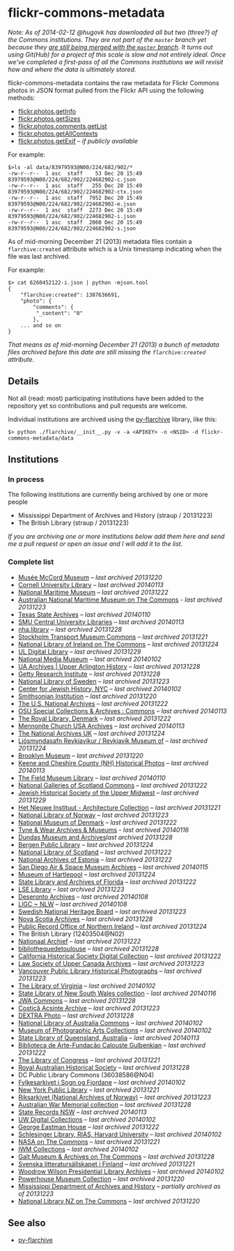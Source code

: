 # flickr-commons-metadata

_Note: As of 2014-02-12 @hugovk has downloaded all but two (three?) of the Commons institutions. They are not part of the `master` branch yet because they [are still being merged with the `master` branch](https://github.com/straup/flickr-commons-metadata/pull/7). It turns out using Git(Hub) for a project of this scale is slow and not entirely ideal. Once we've completed a first-pass of all the Commons institutions we will revisit how and where the data is ultimately stored._

flickr-commons-metadata contains the raw metadata for Flickr Commons photos in JSON format pulled from the Flickr API using the following methods:

* [flickr.photos.getInfo](http://www.flickr.com/services/api/flickr.photos.getInfo)
* [flickr.photos.getSizes](http://www.flickr.com/services/api/flickr.photos.getSizes)
* [flickr.photos.comments.getList](http://www.flickr.com/services/api/flickr.photos.comments.getList)
* [flickr.photos.getAllContexts](http://www.flickr.com/services/api/flickr.photos.getAllContexts)
* [flickr.photos.getExif](http://www.flickr.com/services/api/flickr.photos.getExif) _– if publicly available_

For example:

	$>ls -al data/83979593@N00/224/682/902/*
	-rw-r--r--  1 asc  staff    53 Dec 20 15:49 83979593@N00/224/682/902/224682902-c.json
	-rw-r--r--  1 asc  staff   255 Dec 20 15:49 83979593@N00/224/682/902/224682902-ctx.json
	-rw-r--r--  1 asc  staff  7952 Dec 20 15:49 83979593@N00/224/682/902/224682902-e.json
	-rw-r--r--  1 asc  staff  2273 Dec 20 15:49 83979593@N00/224/682/902/224682902-i.json
	-rw-r--r--  1 asc  staff  2060 Dec 20 15:49 83979593@N00/224/682/902/224682902-s.json

As of mid-morning December 21 (2013) metadata files contain a
`flarchive:created` attribute which is a Unix timestamp indicating when the file
was last archived.

For example:

	$> cat 6260452122-i.json | python -mjson.tool
	{
	    "flarchive:created": 1387636691, 
	    "photo": {
        	"comments": {
   	         "_content": "0"
        	}, 
	    ... and so on
	}

_That means as of mid-morning December 21 (2013) a bunch of metadata files
archived before this date are still missing the `flarchive:created` attribute._

## Details

Not all (read: most) participating institutions have been added to the
repository yet so contributions and pull requests are welcome.

Individual institutions are archived using the
[py-flarchive](https://github.com/straup/py-flarchive) library, like this:

	$> python ./flarchive/__init__.py -v -a <APIKEY> -n <NSID> -d flickr-commons-metadata/data

## Institutions

### In process

The following institutions are currently being archived by one or more people

* Mississippi Department of Archives and History (straup / 20131223)
* The British Library (straup / 20131223)

_If you are archiving one or more institutions below add them here and send me a pull request or open an issue and I will add it to the list._

### Complete list

* [Musée McCord Museum](data/25786829%40N08) – _last archived 20131220_
* [Cornell University Library](data/30515687@N05) – _last archived 20140113_
* [National Maritime Museum](data/11334970%40N05) – _last archived 20131222_
* [Australian National Maritime Museum on The Commons](data/33147718%40N05) - _last archived 20131223_
* [Texas State Archives](data/47326604@N02) – _last archived 20140110_
* [SMU Central University Libraries](data/41131493@N06) – _last archived 20140113_
* [nha.library](data/34101160@N07) – _last archived 20131228_
* [Stockholm Transport Museum Commons](data/62173425%40N02) – _last archived 20131221_
* [National Library of Ireland on The Commons](data/47290943@N03) – _last archived 20131224_
* [UL Digital Library](data/95717549@N07) – _last archived 20131229_
* [National Media Museum](data/26808453@N03) – _last archived 20140102_
* [UA Archives | Upper Arlington History](data/37784107@N08) – _last archived 20131228_
* [Getty Research Institute](data/35532303@N08) – _last archived 20131228_
* [National Library of Sweden](data/95520404@N07) – _last archived 20131223_
* [Center for Jewish History, NYC](data/36988361@N08) – _last archived 20140102_
* [Smithsonian Institution](data/25053835%40N03) – _last archived 20131220_
* [The U.S. National Archives](data/35740357%40N03) – _last archived 20131222_
* [OSU Special Collections & Archives : Commons](data/34586311@N05) – _last archived 20140113_
* [The Royal Library, Denmark](data/45270502@N06) – _last archived 20131222_
* [Mennonite Church USA Archives](data/52529054@N06) – _last archived 20140113_
* [The National Archives UK](data/31575009@N05) – _last archived 20131224_
* [Ljósmyndasafn Reykjavíkur / Reykjavík Museum of](data/9189488@N02) – _last archived 20131224_
* [Brooklyn Museum](data/83979593%40N00) – _last archived 20131220_
* [Keene and Cheshire County (NH) Historical Photos](data/25960495@N06) – _last archived 20140113_
* [The Field Museum Library](data/35310696@N04) – _last archived 20140110_
* [National Galleries of Scotland Commons](data/30835311@N07) – _last archived 20131222_
* [Jewish Historical Society of the Upper Midwest](data/48143042@N05) – _last archived 20131229_
* [Het Nieuwe Instituut - Architecture Collection](data/47154409%40N06) – _last archived 20131221_
* [National Library of Norway](data/48220291@N04) – _last archived 20131223_
* [National Museum of Denmark](data/95772747%40N07) – _last archived 20131222_
* [Tyne & Wear Archives & Museums](data/29295370%40N07) - _last archived 20140116_
* [Dundas Museum and Archives](data/39758725@N03)_last archived 20131228_
* [Bergen Public Library](data/37381115@N04) – _last archived 20131224_
* [National Library of Scotland](data/14456531@N07) – _last archived 20131222_
* [National Archives of Estonia](data/94021017@N05) – _last archived 20131222_
* [San Diego Air & Space Museum Archives](data/49487266%40N07) – _last archived 20140115_
* [Museum of Hartlepool](data/47908901@N03) – _last archived 20131224_
* [State Library and Archives of Florida](data/31846825%40N04) – _last archived 20131222_
* [LSE Library](data/35128489%40N07) – _last archived 20131223_
* [Deseronto Archives](data/23121382@N07) – _last archived 20140108_
* [LlGC ~ NLW](data/37199428@N06) – _last archived 20140108_
* [Swedish National Heritage Board](data/34419668@N08) – _last archived 20131223_
* [Nova Scotia Archives](data/61232251@N05) – _last archived 20131228_
* [Public Record Office of Northern Ireland](data/54403180@N04) – _last archived 20131224_
* The British Library	(12403504@N02)
* [Nationaal Archief](data/29998366%40N02) – _last archived 20131222_
* [bibliothequedetoulouse](data/26134435@N05) – _last archived 20131228_
* [California Historical Society Digital Collection](data/99278405%40N04) – _last archived 20131222_
* [Law Society of Upper Canada Archives](data/38561291%40N04) – _last archived 20131223_
* [Vancouver Public Library Historical Photographs](data/99915476%40N04) – _last archived 20131223_
* [The Library of Virginia](data/30194653@N06) – _last archived 20140102_
* [State Library of New South Wales collection](data/29454428%40N08) - _last archived 20140116_
* [JWA Commons](data/36281769@N04) – _last archived 20131228_
* [Costică Acsinte Archive](data/109550159%40N08) – _last archived 20131223_
* [DEXTRA Photo](data/88669438@N03) – _last archived 20131228_
* [National Library of Australia Commons](data/67193564@N03) – _last archived 20140102_
* [Museum of Photographic Arts Collections](data/61498590@N03) – _last archived 20140102_
* [State Library of Queensland, Australia](data/32605636@N06) – _last archived 20140113_
* [Biblioteca de Arte-Fundação Calouste Gulbenkian](data/26577438%40N06) – _last archived 20131222_
* [The Library of Congress](data/8623220%40N02) – _last archived 20131221_
* [Royal Australian Historical Society](data/69269002@N04) – _last archived 20131228_
* DC Public Library Commons	(36038586@N04)
* [Fylkesarkivet i Sogn og Fjordane](data/37547255@N08) – _last archived 20140102_
* [New York Public Library](data/32951986%40N05) – _last archived 20131221_
* [Riksarkivet (National Archives of Norway)](data/59811348@N05) – _last archived 20131223_
* [Australian War Memorial collection](data/30115723@N02) – _last archived 20131228_
* [State Records NSW](data/27331537@N06) – _last archived 20140113_
* [UW Digital Collections](data/8337233@N06) – _last archived 20140102_
* [George Eastman House](data/7167652%40N06) – _last archived 20131222_
* [Schlesinger Library, RIAS, Harvard University](data/99902797@N03) – _last archived 20140102_
* [NASA on The Commons](data/44494372%40N05) – _last archived 20131221_
* [IWM Collections](data/32300107@N06) – _last archived 20140102_
* [Galt Museum & Archives on The Commons](data/23686862@N03) – _last archived 20131228_
* [Svenska litteratursällskapet i Finland](data/48641766%40N05) – _last archived 20131221_
* [Woodrow Wilson Presidential Library Archives](data/41815917@N06) – _last archived 20140102_
* [Powerhouse Museum Collection](data/24785917%40N03) – _last archived 20131220_
* [Mississippi Department of Archives and History](data/77015680%40N05)  – _partially archived as of 20131223_
* [National Library NZ on The Commons](data/32741315%40N06) – _last archived 20131220_

## See also

* [py-flarchive](https://github.com/straup/py-flarchive)
